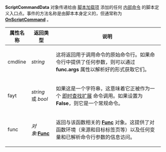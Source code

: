 **ScriptCommandData** 对象传递给由 [脚本加载项](/Manual/scripting/script_add-ins/README.zh.md) 添加的任何 [内部命令](/Manual/scripting/example_scripts/adding_a_new_internal_command.zh.md) 的脚本定义入口点。事件的方法名称是由脚本本身定义的，但通常称为 **[OnScriptCommand](../scripting_events/onscriptcommand.zh.md)** 。

<table>
<thead><tr><th>
属性名称</th><th>
返回类型</th><th>
说明
</th></tr></thead><tbody><tr><td>
cmdline</td><td>

*string*</td><td>

这将返回用于调用命令的原始命令行。如果命令行中提供了任何参数，则可以通过 **func.args** 属性以解析好的形式获取它们。
</td></tr><tr><td>
fayt</td><td>

*string*  
或 *bool*</td><td>

如果这是一个字符串，这意味着它正被作为一个 [即时查找扩展](scriptfaytcommanddata.zh.md) 命令调用。如果设置为 **False**，则它是一个常规命令。
</td></tr><tr><td>
func</td><td>

*对象:***[Func](func.zh.md)**</td><td>

返回与该函数相关的 **[Func](func.zh.md)** 对象。这提供了对函数环境（来源和目标标签页等）以及任何变量和已解析命令行参数的信息访问。
</td></tr></tbody>
</table>